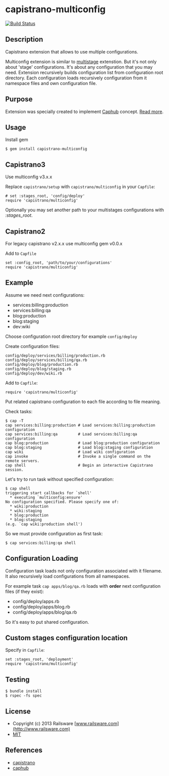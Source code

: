 # capistrano-multiconfig

[![Build Status](https://travis-ci.org/railsware/capistrano-multiconfig.png)](https://travis-ci.org/railsware/capistrano-multiconfig)

## Description

Capistrano extension that allows to use multiple configurations.

Multiconfig extension is similar to [multistage](https://github.com/capistrano/capistrano-ext) extenstion.
But it's not only about 'stage' configurations. It's about any configuration that you may need.
Extension recursively builds configuration list from configuration root directory.
Each configuration loads recursively configuration from it namespace files and own configuration file.

## Purpose

Extension was specially created to implement [Caphub](https://github.com/railsware/caphub) concept.
[Read more](http://railsware.com/blog/2011/11/18/caphub-multiple-applications-deployment-with-capistrano/).

## Usage

Install gem

    $ gem install capistrano-multiconfig


## Capistrano3

Use multiconfig v3.x.x

Replace `capistrano/setup` with `capistrano/multiconfig` in your `Capfile`:

    # set :stages_root, 'config/deploy'
    require 'capistrano/multiconfig'

Optionally you may set another path to your multistages configurations with *:stages_root*.

## Capistrano2

For legacy capistrano v2.x.x use multiconfig gem v0.0.x

Add to `Capfile`

    set :config_root, 'path/to/your/configurations'
    require 'capistrano/multiconfig'


## Example

Assume we need next configurations:

* services:billing:production
* services:billing:qa
* blog:production
* blog:staging
* dev:wiki

Choose configuration root directory for example `config/deploy`

Create configuration files:

    config/deploy/services/billing/production.rb
    config/deploy/services/billing/qa.rb
    config/deploy/blog/production.rb
    config/deploy/blog/staging.rb
    config/deploy/dev/wiki.rb

Add to `Capfile`:

    require 'capistrano/multiconfig'

Put related capistrano configuration to each file according to file meaning.

Check tasks:

    $ cap -T
    cap services:billing:production # Load services:billing:production configuration
    cap services:billing:qa         # Load services:billing:qa configuration
    cap blog:production             # Load blog:production configuration
    cap blog:staging                # Load blog:staging configuration
    cap wiki                        # Load wiki configuration
    cap invoke                      # Invoke a single command on the remote servers.
    cap shell                       # Begin an interactive Capistrano session.

Let's try to run task without specified configuration:

    $ cap shell
    triggering start callbacks for `shell'
      * executing `multiconfig:ensure'
    No configuration specified. Please specify one of:
      * wiki:production
      * wiki:staging
      * blog:production
      * blog:staging
    (e.g. `cap wiki:production shell')


So we must provide configuration as first task:

    $ cap services:billing:qa shell

## Configuration Loading

Configuration task loads not only configuration associated with it filename.
It also recursively load configurations from all namespaces.

For example task `cap apps/blog/qa.rb` loads with **order** next configuration files (if they exist):

* config/deploy/apps.rb
* config/deploy/apps/blog.rb
* config/deploy/apps/blog/qa.rb

So it's easy to put shared configuration.

## Custom stages configuration location

Specify in `Capfile`:

    set :stages_root, 'deployment'
    require 'capistrano/multiconfig'

## Testing

    $ bundle install
    $ rspec -fs spec

## License

* Copyright (c) 2013 Railsware [www.railsware.com](http://www.railsware.com)
* [MIT](www.opensource.org/licenses/MIT)

## References

* [capistrano](https://github.com/capistrano/capistrano)
* [caphub](https://github.com/railsware/caphub)

